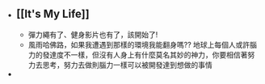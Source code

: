 - ## [[It's My Life]]
	- 彈力繩有了、健身影片也有了，該開始了!
	- 風雨哈佛路，如果我遭遇到那樣的環境我能翻身嗎?? 地球上每個人或許腦力的發達度不一樣，但沒有人身上有什麼莫名其妙的神力，你要相信著努力去思考，努力去做則腦力一樣可以被開發達到想做的事情
-